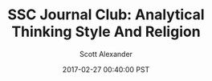 ---
layout: podcast
title: "SSC Journal Club: Analytical Thinking Style And Religion"
author: Scott Alexander
description: https://slatestarcodex.com/2017/02/27/ssc-journal-club-analytical-thinking-style-and-religion/
date: 2017-02-27 00:40:00 PST
length: 1040588
duration: 260
guid: ssc-journal-club-analytical-thinking-style-and-religion
---
